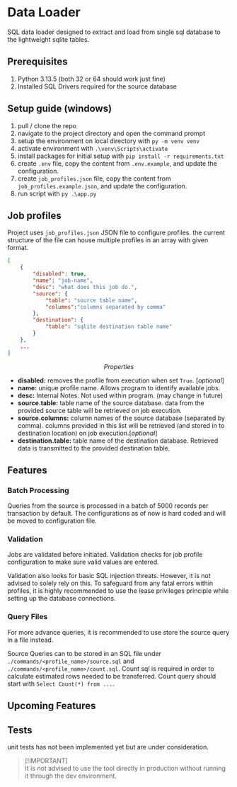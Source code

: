 # Data Loader
SQL data loader designed to extract and load from single sql database to the lightweight sqlite tables.

## Prerequisites
1. Python 3.13.5 (both 32 or 64 should work just fine)
2. Installed SQL Drivers required for the source database

## Setup guide (windows)
1. pull / clone the repo
2. navigate to the project directory and open the command prompt
3. setup the environment on local directory  with `py -m venv venv`
4. activate environment with `.\venv\Scripts\activate`
5. install packages for initial setup with `pip install -r requirements.txt`
6. create `.env` file, copy the content from `.env.example`, and update the configuration. 
7. create `job_profiles.json` file, copy the content from `job_profiles.example.json`, and update the configuration.
8. run script with `py .\app.py`

## Job profiles
Project uses `job_profiles.json` JSON file to configure profiles. the current structure of the file can house multiple profiles in an array with given format.
```json
[
    {
        "disabled": true,
        "name": "job-name",
        "desc": "what does this job do.",
        "source": {
            "table": "source table name",
            "columns":"columns separated by comma"
        },
        "destination": {
            "table": "sqlite destination table name"  
        }
    },
    ...
]
```
$$Properties$$ 
* **disabled:** removes the profile from execution when set `True`. [_optional_]   
* **name:**  unique profile name. Allows program to identify available jobs.
* **desc:** Internal Notes. Not used within program. (may change in future)
* **source.table:** table name of the source database. data from the provided source table will be retrieved on job execution.
* **source.columns:** column names of the source database (separated by comma). columns provided in this list will be retrieved (and stored in to destination location) on job execution.[_optional_]
* **destination.table:** table name of the destination database. Retrieved data is transmitted to the provided destination table.

## Features
### Batch Processing
Queries from the source is processed in a batch of 5000 records per transaction by default. The configurations as of now is hard coded and will be moved to configuration file.

### Validation
Jobs are validated before initiated. Validation checks for job profile configuration to make sure valid values are entered. 

Validation also looks for basic SQL injection threats. However, it is not advised to solely rely on this. To safeguard from any fatal errors within profiles, it is highly recommended to use the lease privileges principle while setting up the database connections.
 
### Query Files
For more advance queries, it is recommended to use store the source query in a file instead. 

Source Queries can to be stored in an SQL file under `./commands/<profile_name>/source.sql` and `./commands/<profile_name>/count.sql`. Count sql is required in order to calculate estimated rows needed to be transferred.
Count query should start with `Select Count(*) from ...`.

## Upcoming Features

<!-- ### Job Type -->
<!-- ### Airflow -->

## Tests
unit tests has not been implemented yet but are under consideration. 

> [!IMPORTANT] \
> It is not advised to use the tool directly in production without running it through the dev environment.
